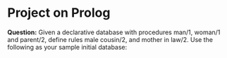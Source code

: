 # Project on Prolog

**Question:**
Given a declarative database with procedures man/1, woman/1 and parent/2, define rules male cousin/2, and mother in law/2. Use the following as your sample initial database:


